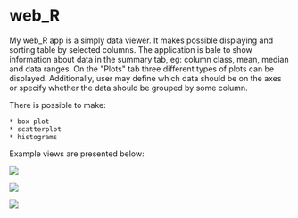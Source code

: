 # web_R

My web_R app is a simply data viewer. It makes possible displaying and sorting table by selected columns. The application is bale to show information about data in the summary tab, eg: column class, mean, median and data ranges. On the "Plots" tab three different types of plots can be displayed. Additionally, user may define which data should be on the axes or specify whether the data should be grouped by some column.

There is possible to make: 

    * box plot
    * scatterplot
    * histograms

Example views are presented below: 

![](https://github.com/kgruba/web_R/blob/master/fot3.png)

![](https://github.com/kgruba/web_R/blob/master/fot1.png)

![](https://github.com/kgruba/web_R/blob/master/fot2.png)
